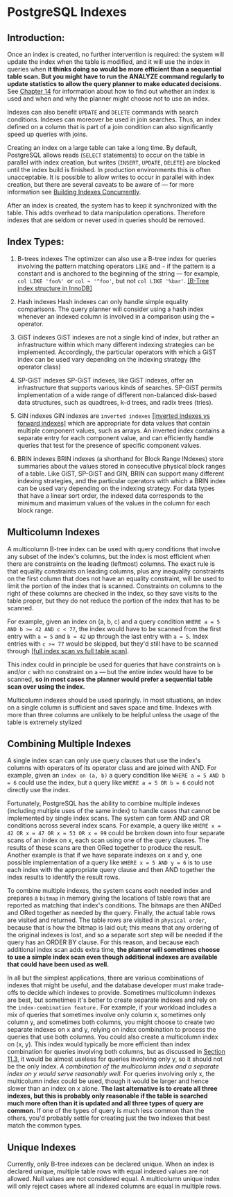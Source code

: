 # PostgreSQL Indexes

## Introduction:

Once an index is created, no further intervention is required: the system will update the index when the table is modified, and it will use the index in queries when **it thinks doing so would be more efficient than a sequential table scan. But you might have to run the ANALYZE command regularly to update statistics to allow the query planner to make educated decisions.** See [Chapter 14](https://www.postgresql.org/docs/12/performance-tips.html) for information about how to find out whether an index is used and when and why the planner might choose not to use an index.

 Indexes can also benefit `UPDATE` and `DELETE` commands with search conditions. Indexes can moreover be used in join searches. Thus, an index defined on a column that is part of a join condition can also significantly speed up queries with joins.
 
Creating an index on a large table can take a long time. By default, PostgreSQL allows reads (`SELECT` statements) to occur on the table in parallel with index creation, but writes (`INSERT`, `UPDATE`, `DELETE`) are blocked until the index build is finished. In production environments this is often unacceptable. It is possible to allow writes to occur in parallel with index creation, but there are several caveats to be aware of — for more information see [Building Indexes Concurrently](https://www.postgresql.org/docs/12/sql-createindex.html#SQL-CREATEINDEX-CONCURRENTLY "Building Indexes Concurrently").

After an index is created, the system has to keep it synchronized with the table. This adds overhead to data manipulation operations. Therefore indexes that are seldom or never used in queries should be removed.

## Index Types:

 1. B-trees indexes
The optimizer can also use a B-tree index for queries involving the pattern matching operators `LIKE` and `~` if the pattern is a constant and is anchored to the beginning of the string — for example, `col LIKE 'foo%' `or `col ~ '^foo'`, but not `col LIKE '%bar'`.
[\[B-Tree index structure in InnoDB\]](https://blog.jcole.us/2013/01/10/btree-index-structures-in-innodb/)

2. Hash indexes
Hash indexes can only handle simple equality comparisons. The query planner will consider using a hash index whenever an indexed column is involved in a comparison using the = operator.

3. GiST indexes
GiST indexes are not a single kind of index, but rather an infrastructure within which many different indexing strategies can be implemented. Accordingly, the particular operators with which a GiST index can be used vary depending on the indexing strategy (the operator class)

4. SP-GiST indexes
SP-GiST indexes, like GiST indexes, offer an infrastructure that supports various kinds of searches. SP-GiST permits implementation of a wide range of different non-balanced disk-based data structures, such as quadtrees, k-d trees, and radix trees (tries).

5. GIN indexes
GIN indexes are `inverted indexes` [\[inverted indexes vs forward indexes\]](https://github.com/bhatman17/inverted-index-series/tree/master/introduction/diff-frwd-invrrtd-index) which are appropriate for data values that contain multiple component values, such as arrays. An inverted index contains a separate entry for each component value, and can efficiently handle queries that test for the presence of specific component values.

  
 6. BRIN indexes
BRIN indexes (a shorthand for Block Range INdexes) store summaries about the values stored in consecutive physical block ranges of a table. Like GiST, SP-GiST and GIN, BRIN can support many different indexing strategies, and the particular operators with which a BRIN index can be used vary depending on the indexing strategy. For data types that have a linear sort order, the indexed data corresponds to the minimum and maximum values of the values in the column for each block range.

## Multicolumn Indexes

A multicolumn B-tree index can be used with query conditions that involve any subset of the index's columns, but the index is most efficient when there are constraints on the leading (leftmost) columns. The exact rule is that equality constraints on leading columns, plus any inequality constraints on the first column that does not have an equality constraint, will be used to limit the portion of the index that is scanned. Constraints on columns to the right of these columns are checked in the index, so they save visits to the table proper, but they do not reduce the portion of the index that has to be scanned.

For example, given an index on (a, b, c) and a query condition `WHERE a = 5 AND b >= 42 AND c < 77`, the index would have to be scanned from the first entry with `a = 5` and `b = 42` up through the last entry with `a = 5`. Index entries with `c >= 77` would be skipped, but they'd still have to be scanned through [[full index scan vs full table scan]](https://dzone.com/articles/full-table-scan-vs-full-index).

This index could in principle be used for queries that have constraints on `b` and/or `c` with no constraint on `a` — but the entire index would have to be scanned, **so in most cases the planner would prefer a sequential table scan over using the index.**

Multicolumn indexes should be used sparingly. In most situations, an index on a single column is sufficient and saves space and time. Indexes with more than three columns are unlikely to be helpful unless the usage of the table is extremely stylized

## Combining Multiple Indexes

A single index scan can only use query clauses that use the index's columns with operators of its operator class and are joined with AND. For example, given an `index on (a, b)` a query condition like `WHERE a = 5 AND b = 6` could use the index, but a query like `WHERE a = 5 OR b = 6` could not directly use the index.

Fortunately, PostgreSQL has the ability to combine multiple indexes (including multiple uses of the same index) to handle cases that cannot be implemented by single index scans. The system can form AND and OR conditions across several index scans. For example, a query like `WHERE x = 42 OR x = 47 OR x = 53 OR x = 99` could be broken down into four separate scans of an index on x, each scan using one of the query clauses. The results of these scans are then ORed together to produce the result. Another example is that if we have separate indexes on x and y, one possible implementation of a query like `WHERE x = 5 AND y = 6` is to use each index with the appropriate query clause and then AND together the index results to identify the result rows.

To combine multiple indexes, the system scans each needed index and prepares a `bitmap` in memory giving the locations of table rows that are reported as matching that index's conditions. The bitmaps are then ANDed and ORed together as needed by the query. Finally, the actual table rows are visited and returned. The table rows are visited in `physical order`, because that is how the bitmap is laid out; this means that any ordering of the original indexes is lost, and so a separate sort step will be needed if the query has an ORDER BY clause. For this reason, and because each additional index scan adds extra time, **the planner will sometimes choose to use a simple index scan even though additional indexes are available that could have been used as well.**

In all but the simplest applications, there are various combinations of indexes that might be useful, and the database developer must make trade-offs to decide which indexes to provide. Sometimes multicolumn indexes are best, but sometimes it's better to create separate indexes and rely on the `index-combination feature.` For example, if your workload includes a mix of queries that sometimes involve only column x, sometimes only column y, and sometimes both columns, you might choose to create two separate indexes on x and y, relying on index combination to process the queries that use both columns. You could also create a multicolumn index on (x, y). This index would typically be more efficient than index combination for queries involving both columns, but as discussed in [Section 11.3](https://www.postgresql.org/docs/12/indexes-multicolumn.html), it would be almost useless for queries involving only y, so it should not be the only index. *A combination of the multicolumn index and a separate index on y would serve reasonably well*. For queries involving only x, the multicolumn index could be used, though it would be larger and hence slower than an index on x alone. **The last alternative is to create all three indexes, but this is probably only reasonable if the table is searched much more often than it is updated and all three types of query are common.** If one of the types of query is much less common than the others, you'd probably settle for creating just the two indexes that best match the common types.

## Unique Indexes

Currently, only B-tree indexes can be declared unique.
When an index is declared unique, multiple table rows with equal indexed values are not allowed. Null values are not considered equal. A multicolumn unique index will only reject cases where all indexed columns are equal in multiple rows.
<!--stackedit_data:
eyJoaXN0b3J5IjpbMjE0MDY3MDE3NiwtMTk2MDA0NTUyNiwyMD
cyNDYzODE1LDEwODQzNDk2OTZdfQ==
-->